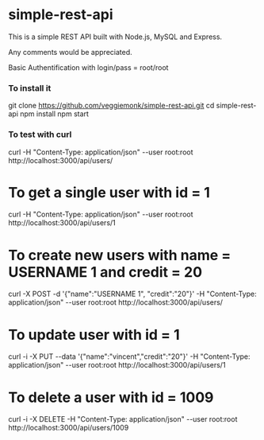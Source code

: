 simple-rest-api
===============

This is a simple REST API built with Node.js, MySQL and Express.

Any comments would be appreciated.

Basic Authentification with login/pass = root/root

### To install it

git clone https://github.com/veggiemonk/simple-rest-api.git
cd simple-rest-api
npm install
npm start

### To test with curl

curl -H "Content-Type: application/json" --user root:root http://localhost:3000/api/users/

# To get a single user with id = 1
curl -H "Content-Type: application/json" --user root:root http://localhost:3000/api/users/1

# To create new users with name = USERNAME 1 and credit = 20

curl -X POST -d '{"name":"USERNAME 1", "credit":"20"}' -H "Content-Type: application/json" --user root:root http://localhost:3000/api/users/

# To update user with id = 1

curl -i -X PUT --data '{"name":"vincent","credit":"20"}' -H "Content-Type: application/json" --user root:root http://localhost:3000/api/users/1

# To delete a user with id = 1009

curl -i -X DELETE -H "Content-Type: application/json" --user root:root http://localhost:3000/api/users/1009
